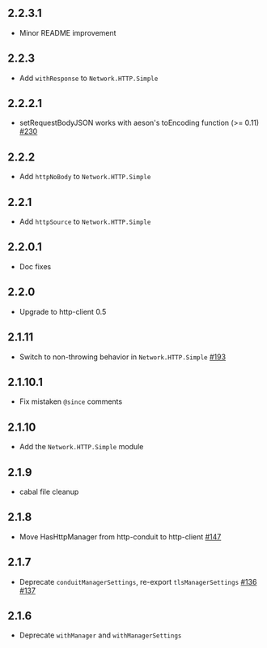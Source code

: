 ## 2.2.3.1

* Minor README improvement

## 2.2.3

* Add `withResponse` to `Network.HTTP.Simple`

## 2.2.2.1

* setRequestBodyJSON works with aeson's toEncoding function (>= 0.11)
  [#230](https://github.com/snoyberg/http-client/pull/230)

## 2.2.2

* Add `httpNoBody` to `Network.HTTP.Simple`

## 2.2.1

* Add `httpSource` to `Network.HTTP.Simple`

## 2.2.0.1

* Doc fixes

## 2.2.0

* Upgrade to http-client 0.5

## 2.1.11

* Switch to non-throwing behavior in `Network.HTTP.Simple` [#193](https://github.com/snoyberg/http-client/issues/193)

## 2.1.10.1

* Fix mistaken `@since` comments

## 2.1.10

* Add the `Network.HTTP.Simple` module

## 2.1.9

* cabal file cleanup

## 2.1.8

* Move HasHttpManager from http-conduit to http-client [#147](https://github.com/snoyberg/http-client/pull/147)

## 2.1.7

* Deprecate `conduitManagerSettings`, re-export `tlsManagerSettings` [#136](https://github.com/snoyberg/http-client/issues/136) [#137](https://github.com/snoyberg/http-client/issues/137)

## 2.1.6

* Deprecate `withManager` and `withManagerSettings`

